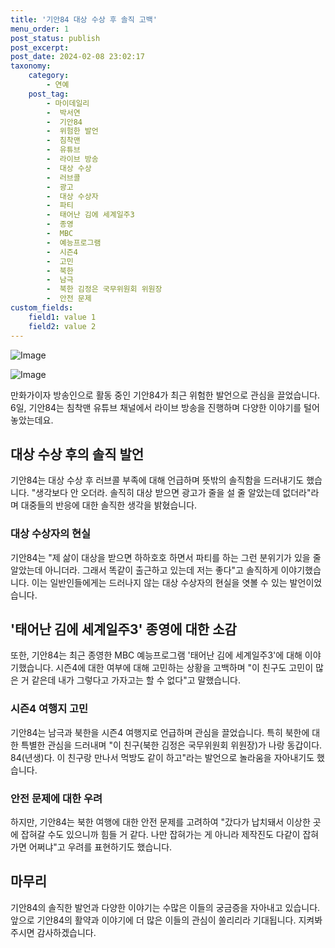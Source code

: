 ```yaml
---
title: '기안84 대상 수상 후 솔직 고백'
menu_order: 1
post_status: publish
post_excerpt: 
post_date: 2024-02-08 23:02:17
taxonomy:
    category:
        - 연예
    post_tag:
        - 마이데일리
        -  박서연
        -  기안84
        -  위험한 발언
        -  침착맨
        -  유튜브
        -  라이브 방송
        -  대상 수상
        -  러브콜
        -  광고
        -  대상 수상자
        -  파티
        -  태어난 김에 세계일주3
        -  종영
        -  MBC
        -  예능프로그램
        -  시즌4
        -  고민
        -  북한
        -  남극
        -  북한 김정은 국무위원회 위원장
        -  안전 문제
custom_fields:
    field1: value 1
    field2: value 2
---
```


![Image](https://mimgnews.pstatic.net/image/117/2024/02/06/0003805245_001_20240206201001341.jpg?type=w540)

![Image](https://ssl.pstatic.net/mimgnews/image/117/2024/02/06/0003805245_002_20240206201001392.jpg?type=w540)

만화가이자 방송인으로 활동 중인 기안84가 최근 위험한 발언으로 관심을 끌었습니다. 6일, 기안84는 침착맨 유튜브 채널에서 라이브 방송을 진행하며 다양한 이야기를 털어놓았는데요.
## 대상 수상 후의 솔직 발언
기안84는 대상 수상 후 러브콜 부족에 대해 언급하며 뜻밖의 솔직함을 드러내기도 했습니다. "생각보다 안 오더라. 솔직히 대상 받으면 광고가 줄을 설 줄 알았는데 없더라"라며 대중들의 반응에 대한 솔직한 생각을 밝혔습니다.
### 대상 수상자의 현실
기안84는 "제 삶이 대상을 받으면 하하호호 하면서 파티를 하는 그런 분위기가 있을 줄 알았는데 아니더라. 그래서 똑같이 출근하고 있는데 저는 좋다"고 솔직하게 이야기했습니다. 이는 일반인들에게는 드러나지 않는 대상 수상자의 현실을 엿볼 수 있는 발언이었습니다.
## '태어난 김에 세계일주3' 종영에 대한 소감
또한, 기안84는 최근 종영한 MBC 예능프로그램 '태어난 김에 세계일주3'에 대해 이야기했습니다. 시즌4에 대한 여부에 대해 고민하는 상황을 고백하며 "이 친구도 고민이 많은 거 같은데 내가 그렇다고 가자고는 할 수 없다"고 말했습니다.
### 시즌4 여행지 고민
기안84는 남극과 북한을 시즌4 여행지로 언급하며 관심을 끌었습니다. 특히 북한에 대한 특별한 관심을 드러내며 "이 친구(북한 김정은 국무위원회 위원장)가 나랑 동갑이다. 84(년생)다. 이 친구랑 만나서 먹방도 같이 하고"라는 발언으로 놀라움을 자아내기도 했습니다.
### 안전 문제에 대한 우려
하지만, 기안84는 북한 여행에 대한 안전 문제를 고려하여 "갔다가 납치돼서 이상한 곳에 잡혀갈 수도 있으니까 힘들 거 같다. 나만 잡혀가는 게 아니라 제작진도 다같이 잡혀가면 어쩌냐"고 우려를 표현하기도 했습니다.
## 마무리
기안84의 솔직한 발언과 다양한 이야기는 수많은 이들의 궁금증을 자아내고 있습니다. 앞으로 기안84의 활약과 이야기에 더 많은 이들의 관심이 쏠리리라 기대됩니다. 지켜봐주시면 감사하겠습니다.
